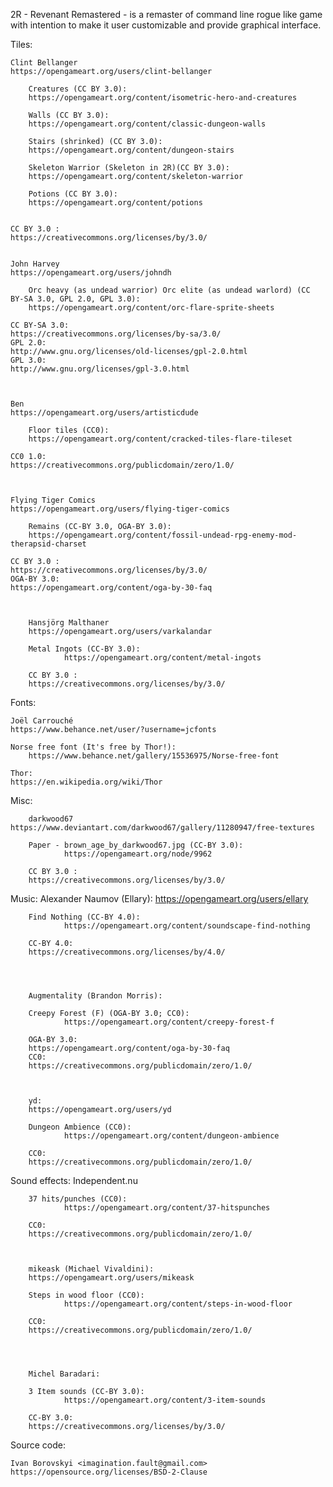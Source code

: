 2R - Revenant Remastered - is a remaster of command line
rogue like game with intention to make it user customizable 
and provide graphical interface.


Tiles:

	Clint Bellanger
	https://opengameart.org/users/clint-bellanger

		Creatures (CC BY 3.0):
		https://opengameart.org/content/isometric-hero-and-creatures

		Walls (CC BY 3.0):
		https://opengameart.org/content/classic-dungeon-walls

		Stairs (shrinked) (CC BY 3.0):
		https://opengameart.org/content/dungeon-stairs

		Skeleton Warrior (Skeleton in 2R)(CC BY 3.0):
		https://opengameart.org/content/skeleton-warrior
		
		Potions (CC BY 3.0):
		https://opengameart.org/content/potions


	CC BY 3.0 :
	https://creativecommons.org/licenses/by/3.0/


	John Harvey
	https://opengameart.org/users/johndh

		Orc heavy (as undead warrior) Orc elite (as undead warlord) (CC BY-SA 3.0, GPL 2.0, GPL 3.0):
		https://opengameart.org/content/orc-flare-sprite-sheets

	CC BY-SA 3.0:
	https://creativecommons.org/licenses/by-sa/3.0/
	GPL 2.0:
	http://www.gnu.org/licenses/old-licenses/gpl-2.0.html
	GPL 3.0:
	http://www.gnu.org/licenses/gpl-3.0.html



	Ben
	https://opengameart.org/users/artisticdude
	
		Floor tiles (CC0):
		https://opengameart.org/content/cracked-tiles-flare-tileset
		
	CC0 1.0:
	https://creativecommons.org/publicdomain/zero/1.0/
	
	
	
	Flying Tiger Comics
	https://opengameart.org/users/flying-tiger-comics
	
		Remains (CC-BY 3.0, OGA-BY 3.0):
		https://opengameart.org/content/fossil-undead-rpg-enemy-mod-therapsid-charset
		
	CC BY 3.0 :
	https://creativecommons.org/licenses/by/3.0/
	OGA-BY 3.0:
	https://opengameart.org/content/oga-by-30-faq



        Hansjörg Malthaner
        https://opengameart.org/users/varkalandar

        Metal Ingots (CC-BY 3.0):
                https://opengameart.org/content/metal-ingots

        CC BY 3.0 :
        https://creativecommons.org/licenses/by/3.0/
	
Fonts:

	Joël Carrouché
	https://www.behance.net/user/?username=jcfonts
	
	Norse free font (It's free by Thor!):
		https://www.behance.net/gallery/15536975/Norse-free-font
		
	Thor:
	https://en.wikipedia.org/wiki/Thor

Misc:

        darkwood67
	https://www.deviantart.com/darkwood67/gallery/11280947/free-textures

        Paper - brown_age_by_darkwood67.jpg (CC-BY 3.0):
                https://opengameart.org/node/9962

        CC BY 3.0 :
        https://creativecommons.org/licenses/by/3.0/


Music:
        Alexander Naumov (Ellary):
        https://opengameart.org/users/ellary

        Find Nothing (CC-BY 4.0):
                https://opengameart.org/content/soundscape-find-nothing

        CC-BY 4.0:
        https://creativecommons.org/licenses/by/4.0/




        Augmentality (Brandon Morris):

        Creepy Forest (F) (OGA-BY 3.0; CC0):
                https://opengameart.org/content/creepy-forest-f

        OGA-BY 3.0:
        https://opengameart.org/content/oga-by-30-faq
        CC0:
        https://creativecommons.org/publicdomain/zero/1.0/



        yd:
        https://opengameart.org/users/yd

        Dungeon Ambience (CC0):
                https://opengameart.org/content/dungeon-ambience

        CC0:
        https://creativecommons.org/publicdomain/zero/1.0/



Sound effects:
        Independent.nu

        37 hits/punches (CC0):
                https://opengameart.org/content/37-hitspunches

        CC0:
        https://creativecommons.org/publicdomain/zero/1.0/



        mikeask (Michael Vivaldini):
        https://opengameart.org/users/mikeask

        Steps in wood floor (CC0):
                https://opengameart.org/content/steps-in-wood-floor

        CC0:
        https://creativecommons.org/publicdomain/zero/1.0/




        Michel Baradari:

        3 Item sounds (CC-BY 3.0):
                https://opengameart.org/content/3-item-sounds

        CC-BY 3.0:
        https://creativecommons.org/licenses/by/3.0/
	



Source code:

	Ivan Borovskyi <imagination.fault@gmail.com>
	https://opensource.org/licenses/BSD-2-Clause

